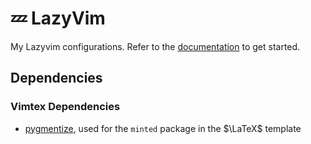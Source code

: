 # 💤 LazyVim

My Lazyvim configurations.
Refer to the [documentation](https://lazyvim.github.io/installation) to get started.

## Dependencies

### Vimtex Dependencies

- [pygmentize](https://pygments.org/), used for the `minted` package in the $\LaTeX$ template
